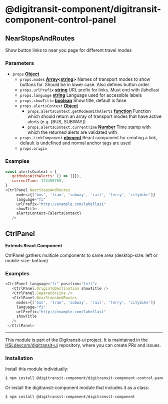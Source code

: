 # @digitransit-component/digitransit-component-control-panel

<!-- Generated by documentation.js. Update this documentation by updating the source code. -->

## NearStopsAndRoutes

Show button links to near you page for different travel modes

### Parameters

-   `props` **[Object][1]** 
    -   `props.modes` **[Array][2]&lt;[string][3]>** Names of transport modes to show buttons for. Should be in lower case. Also defines button order
    -   `props.urlPrefix` **[string][3]** URL prefix for links. Must end with /lahellasi
    -   `props.language` **[string][3]** Language used for accessible labels
    -   `props.showTitle` **[boolean][4]** Show title, default is false
    -   `props.alertsContext` **[Object][1]** 
        -   `props.alertsContext.getModesWithAlerts` **[function][5]** Function which should return an array of transport modes that have active alerts (e.g. [BUS, SUBWAY])
        -   `props.alertsContext.currentTime` **[Number][6]** Time stamp with which the returned alerts are validated with
    -   `props.LinkComponent` **[element][5]** React component for creating a link, default is undefined and normal anchor tags are used
    -   `props.origin`  

### Examples

```javascript
const alertsContext = {
   getModesWithAlerts: () => ({}),
   currentTime: 123456789,
}
<CtrlPanel.NearStopsAndRoutes
     modes={['bus', 'tram', 'subway', 'rail', 'ferry', 'citybike']}
     language="fi"
     urlPrefix="http://example.com/lahellasi"
     showTitle
     alertsContext={alertsContext}
   />
```

## CtrlPanel

**Extends React.Component**

CtrlPanel gathers multiple components to same area (desktop-size: left or mobile-size: bottom)

### Examples

```javascript
<CtrlPanel language="fi" position="left">
   <CtrlPanel.OriginToDestination showTitle />
   <CtrlPanel.SeparatorLine />
   <CtrlPanel.NearStopsAndRoutes
     modes={['bus', 'tram', 'subway', 'rail', 'ferry', 'citybike']}
     language="fi"
     urlPrefix="http://example.com/lahellasi"
     showTitle
   />
 </CtrlPanel>
```

[1]: https://developer.mozilla.org/docs/Web/JavaScript/Reference/Global_Objects/Object

[2]: https://developer.mozilla.org/docs/Web/JavaScript/Reference/Global_Objects/Array

[3]: https://developer.mozilla.org/docs/Web/JavaScript/Reference/Global_Objects/String

[4]: https://developer.mozilla.org/docs/Web/JavaScript/Reference/Global_Objects/Boolean

[5]: https://developer.mozilla.org/docs/Web/JavaScript/Reference/Statements/function

[6]: https://developer.mozilla.org/docs/Web/JavaScript/Reference/Global_Objects/Number
[5]: https://developer.mozilla.org/docs/Web/API/Element

<!-- This file is automatically generated. Please don't edit it directly:
if you find an error, edit the source file (likely index.js), and re-run
./scripts/generate-readmes in the digitransit-component project. -->

---

This module is part of the Digitransit-ui project. It is maintained in the
[HSLdevcom/digitransit-ui](https://github.com/HSLdevcom/digitransit-ui) repository, where you can create
PRs and issues.

### Installation

Install this module individually:

```sh
$ npm install @digitransit-component/digitransit-component-control-panel
```

Or install the digitransit-component module that includes it as a class:

```sh
$ npm install @digitransit-component/digitransit-component
```
